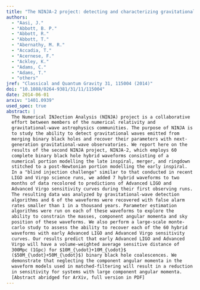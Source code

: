 ```yaml
---
title: "The NINJA-2 project: detecting and characterizing gravitational waveforms modelled using numerical binary black hole simulations"
authors:
  - "Aasi, J."
  - "Abbott, B. P."
  - "Abbott, R."
  - "Abbott, T."
  - "Abernathy, M. R."
  - "Accadia, T."
  - "Acernese, F."
  - "Ackley, K."
  - "Adams, C."
  - "Adams, T."
  - "others"
jref: "Classical and Quantum Gravity 31, 115004 (2014)"
doi: "10.1088/0264-9381/31/11/115004"
date: 2014-06-01
arxiv: "1401.0939"
used_spec: true
abstract: |
  The Numerical INJection Analysis (NINJA) project is a collaborative
  effort between members of the numerical relativity and
  gravitational-wave astrophysics communities. The purpose of NINJA is
  to study the ability to detect gravitational waves emitted from
  merging binary black holes and recover their parameters with next-
  generation gravitational-wave observatories. We report here on the
  results of the second NINJA project, NINJA-2, which employs 60
  complete binary black hole hybrid waveforms consisting of a
  numerical portion modelling the late inspiral, merger, and ringdown
  stitched to a post-Newtonian portion modelling the early inspiral.
  In a "blind injection challenge" similar to that conducted in recent
  LIGO and Virgo science runs, we added 7 hybrid waveforms to two
  months of data recolored to predictions of Advanced LIGO and
  Advanced Virgo sensitivity curves during their first observing runs.
  The resulting data was analyzed by gravitational-wave detection
  algorithms and 6 of the waveforms were recovered with false alarm
  rates smaller than 1 in a thousand years. Parameter estimation
  algorithms were run on each of these waveforms to explore the
  ability to constrain the masses, component angular momenta and sky
  position of these waveforms. We also perform a large-scale monte-
  carlo study to assess the ability to recover each of the 60 hybrid
  waveforms with early Advanced LIGO and Advanced Virgo sensitivity
  curves. Our results predict that early Advanced LIGO and Advanced
  Virgo will have a volume-weighted average sensitive distance of
  300Mpc (1Gpc) for $10M_{\odot}+10M_{\odot}$
  ($50M_{\odot}+50M_{\odot}$) binary black hole coalescences. We
  demonstrate that neglecting the component angular momenta in the
  waveform models used in matched-filtering will result in a reduction
  in sensitivity for systems with large component angular momenta.
  [Abstract abridged for ArXiv, full version in PDF]
---
```

